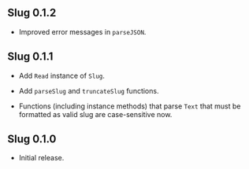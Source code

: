 ## Slug 0.1.2

* Improved error messages in `parseJSON`.

## Slug 0.1.1

* Add `Read` instance of `Slug`.

* Add `parseSlug` and `truncateSlug` functions.

* Functions (including instance methods) that parse `Text` that must be
  formatted as valid slug are case-sensitive now.

## Slug 0.1.0

* Initial release.
